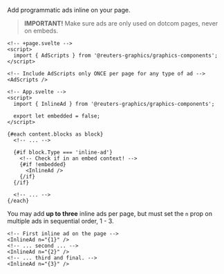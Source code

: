 Add programmatic ads inline on your page.

> **IMPORTANT!** Make sure ads are only used on dotcom pages, never on embeds.

```svelte
<!-- +page.svelte -->
<script>
  import { AdScripts } from '@reuters-graphics/graphics-components';
</script>

<!-- Include AdScripts only ONCE per page for any type of ad -->
<AdScripts />
```

```svelte
<!-- App.svelte -->
<script>
  import { InlineAd } from '@reuters-graphics/graphics-components';

  export let embedded = false;
</script>

{#each content.blocks as block}
  <!-- ... -->

  {#if block.Type === 'inline-ad'}
    <!-- Check if in an embed context! -->
    {#if !embedded}
      <InlineAd />
    {/if}
  {/if}

  <!-- ... -->
{/each}
```

You may add **up to three** inline ads per page, but must set the `n` prop on multiple ads in sequential order, 1 - 3.

```svelte
<!-- First inline ad on the page -->
<InlineAd n="{1}" />
<!-- ... second ... -->
<InlineAd n="{2}" />
<!-- ... third and final. -->
<InlineAd n="{3}" />
```
